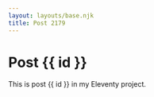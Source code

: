 ```yaml
---
layout: layouts/base.njk
title: Post 2179
---
```


# Post {{ id }}

This is post {{ id }} in my Eleventy project.

